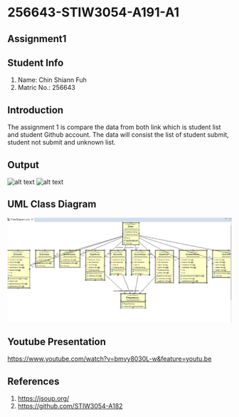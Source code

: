 # 256643-STIW3054-A191-A1
## Assignment1 
## Student Info
1. Name: Chin Shiann Fuh
2. Matric No.: 256643

## Introduction
  The assignment 1 is compare the data from both link which is student list and student Github account. The data will consist the list of student submit, student not submit and unknown list.

## Output
![alt text](https://github.com/chinsfuh/2566432-STIW3054-A191-A1/blob/master/realtimeAssignment1/Capture1.PNG)
![alt text](https://github.com/chinsfuh/2566432-STIW3054-A191-A1/blob/master/realtimeAssignment1/Capture2.PNG)

## UML Class Diagram
![alt text](https://github.com/chinsfuh/256643-STIW3054-A191-A1/blob/master/realtimeAssignment1/classDiagram.PNG)

## Youtube Presentation
https://www.youtube.com/watch?v=bmvy8030L-w&feature=youtu.be

## References
1. https://jsoup.org/
2. https://github.com/STIW3054-A182
